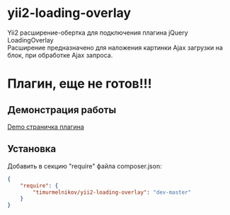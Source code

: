 yii2-loading-overlay
================
Yii2 расширение-обертка для подключения плагина jQuery LoadingOverlay  
Расширение предназначено для наложения картинки Ajax загрузки на блок, при обработке Ajax запроса.

# Плагин, еще не готов!!!

## Демонстрация работы
[Demo страничка плагина](https://gasparesganga.com/labs/jquery-loading-overlay/)

## Установка
Добавить в секцию "require" файла composer.json:
``` json
{
    "require": {
        "timurmelnikov/yii2-loading-overlay": "dev-master"
    }
}
```